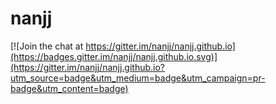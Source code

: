 # nanjj

[![Join the chat at https://gitter.im/nanjj/nanjj.github.io](https://badges.gitter.im/nanjj/nanjj.github.io.svg)](https://gitter.im/nanjj/nanjj.github.io?utm_source=badge&utm_medium=badge&utm_campaign=pr-badge&utm_content=badge)
